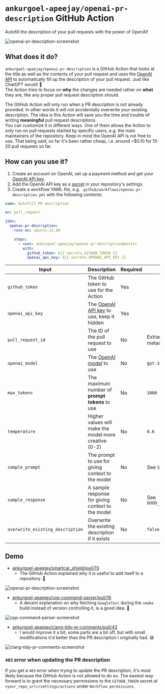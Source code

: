 # `ankurgoel-apeejay/openai-pr-description` GitHub Action

Autofill the description of your pull requests with the power of OpenAI!

![openai-pr-description-screenshot](media/openai-pr-description-screenshot.png)

## What does it do?

`ankurgoel-apeejay/openai-pr-description` is a GitHub Action that looks at the title as well as the contents
of your pull request and uses the [OpenAI API](https://openai.com/blog/openai-api) to automatically
fill up the description of your pull request. Just like ChatGPT would! 🎉<br>
The Action tries to focus on **why** the changes are needed rather on **what** they are,
like any proper pull request description should.

The GitHub Action will only run when a PR description is not already provided.
In other words it will not accidentally overwrite your existing description.
The idea is this Action will save you the time and trouble of writing **meaningful** pull request descriptions.<br>
You can customize it in different ways. One of them allows the Action to only run on pull requests started
by specific users, e.g. the main maintainers of the repository.
Keep in mind the OpenAI API is not free to use. That being said, so far it's been rather cheap,
i.e. around ~$0.10 for 15-20 pull requests so far.

## How can you use it?

1. Create an account on OpenAI, set up a payment method and get your [OpenAI API key].
2. Add the OpenAI API key as a [secret] in your repository's settings.
3. Create a workflow YAML file, e.g. `.github/workflows/openai-pr-description.yml` with the following contents:

```yaml
name: Autofill PR description

on: pull_request

jobs:
  openai-pr-description:
    runs-on: ubuntu-22.04

    steps:
      - uses: ankurgoel-apeejay/openai-pr-description@master
        with:
          github_token: ${{ secrets.GITHUB_TOKEN }}
          openai_api_key: ${{ secrets.OPENAI_API_KEY }}
```

| Input             | Description                                           | Required | Default                    |
| ----------------- | ----------------------------------------------------- | -------- | -------------------------- |
| `github_token`    | The GitHub token to use for the Action                | Yes      |                            |
| `openai_api_key`  | The [OpenAI API key] to use, keep it hidden           | Yes      |                            |
| `pull_request_id` | The ID of the pull request to use                     | No       | Extracted from metadata    |
| `openai_model`    | The [OpenAI model] to use                             | No       | `gpt-3.5-turbo`            |
| `max_tokens`      | The maximum number of **prompt tokens** to use        | No       | `1000`                     |
| `temperature`     | Higher values will make the model more creative (0-2) | No       | `0.6`                      |
| `sample_prompt`   | The prompt to use for giving context to the model     | No       | See `SAMPLE_PROMPT`        |
| `sample_response` | A sample response for giving context to the model     | No       | See `GOOD_SAMPLE_RESPONSE` |
| `overwrite_existing_description` | Overwrite the existing description if it exists     | No       | `false` |


[OpenAI API key]: https://help.openai.com/en/articles/4936850-where-do-i-find-my-secret-api-key
[OpenAI model]: https://platform.openai.com/docs/models
[secret]: https://docs.github.com/en/actions/security-guides/encrypted-secrets


## Demo

* [ankurgoel-apeejay/smartcar_shield/pull/70](https://github.com/ankurgoel-apeejay/smartcar_shield/pull/70)
  * The GitHub Action explained why it is useful to add itself to a repository. 🤯

![openai-pr-description-screenshot](media/openai-pr-description-screenshot.png)

* [ankurgoel-apeejay/cpp-command-parser/pull/16](https://github.com/ankurgoel-apeejay/cpp-command-parser/pull/16)
  * A decent explanation on why fetching `GoogleTest` during the `cmake` build instead of
  version controlling it, is a good idea. 🎯

![cpp-command-parser-screenshot](media/cpp-command-parser-screenshot.png)

* [ankurgoel-apeejay/clang-tidy-pr-comments/pull/43](https://github.com/ankurgoel-apeejay/clang-tidy-pr-comments/pull/43)
  * I would improve it a bit, some parts are a bit off, but with small modifications it'd better
  than the PR description I originally had. 😅

![clang-tidy-pr-comments-screenshot](media/clang-tidy-pr-comments-screenshot.png)

### `403` error when updating the PR description

If you get a `403` error when trying to update the PR description, it's most likely because
the GitHub Action is not allowed to do so.
The easiest way forward is to grant the necessary permissions to the `GITHUB_TOKEN` secret
at `<your_repo_url>/settings/actions` under `Workflow permissions`.
